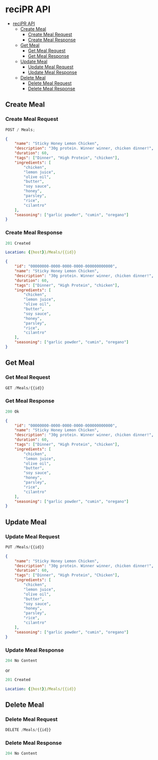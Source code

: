 <!-- prettier-ignore -->
# reciPR API

- [reciPR API](#reciPR-api)
  - [Create Meal](#create-meal)
    - [Create Meal Request](#create-meal-request)
    - [Create Meal Response](#create-meal-response)
  - [Get Meal](#get-meal)
    - [Get Meal Request](#get-meal-request)
    - [Get Meal Response](#get-meal-response)
  - [Update Meal](#update-meal)
    - [Update Meal Request](#update-meal-request)
    - [Update Meal Response](#update-meal-response)
  - [Delete Meal](#delete-meal)
    - [Delete Meal Request](#delete-meal-request)
    - [Delete Meal Response](#delete-meal-response)

## Create Meal

### Create Meal Request

```js
POST / Meals;
```

```json
{
	"name": "Sticky Honey Lemon Chicken",
	"description": "30g protein. Winner winner, chicken dinner!",
	"duration": 60,
	"tags": ["Dinner", "High Protein", "chicken"],
	"ingredients": [
		"chicken",
		"lemon juice",
		"olive oil",
		"butter",
		"soy sauce",
		"honey",
		"parsley",
		"rice",
		"cilantro"
	],
	"seasoning": ["garlic powder", "cumin", "oregano"]
}
```

### Create Meal Response

```js
201 Created
```

```yml
Location: {{host}}/Meals/{{id}}
```

```json
{
	"id": "00000000-0000-0000-0000-000000000000",
	"name": "Sticky Honey Lemon Chicken",
	"description": "30g protein. Winner winner, chicken dinner!",
	"duration": 60,
	"tags": ["Dinner", "High Protein", "chicken"],
	"ingredients": [
		"chicken",
		"lemon juice",
		"olive oil",
		"butter",
		"soy sauce",
		"honey",
		"parsley",
		"rice",
		"cilantro"
	],
	"seasoning": ["garlic powder", "cumin", "oregano"]
}
```

## Get Meal

### Get Meal Request

```js
GET /Meals/{{id}}
```

### Get Meal Response

```js
200 Ok
```

```json
{
	"id": "00000000-0000-0000-0000-000000000000",
	"name": "Sticky Honey Lemon Chicken",
	"description": "30g protein. Winner winner, chicken dinner!",
	"duration": 60,
	"tags": ["Dinner", "High Protein", "chicken"],
	"ingredients": [
		"chicken",
		"lemon juice",
		"olive oil",
		"butter",
		"soy sauce",
		"honey",
		"parsley",
		"rice",
		"cilantro"
	],
	"seasoning": ["garlic powder", "cumin", "oregano"]
}
```

## Update Meal

### Update Meal Request

```js
PUT /Meals/{{id}}
```

```json
{
	"name": "Sticky Honey Lemon Chicken",
	"description": "30g protein. Winner winner, chicken dinner!",
	"duration": 60,
	"tags": ["Dinner", "High Protein", "Chicken"],
	"ingredients": [
		"chicken",
		"lemon juice",
		"olive oil",
		"butter",
		"soy sauce",
		"honey",
		"parsley",
		"rice",
		"cilantro"
	],
	"seasoning": ["garlic powder", "cumin", "oregano"]
}
```

### Update Meal Response

```js
204 No Content
```

or

```js
201 Created
```

```yml
Location: {{host}}/Meals/{{id}}
```

## Delete Meal

### Delete Meal Request

```js
DELETE /Meals/{{id}}
```

### Delete Meal Response

```js
204 No Content
```
